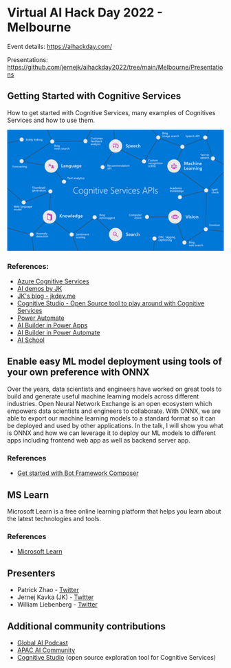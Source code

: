 # Virtual AI Hack Day 2022 - Melbourne

Event details: https://aihackday.com/

Presentations: https://github.com/jernejk/aihackday2022/tree/main/Melbourne/Presentations

## Getting Started with Cognitive Services

How to get started with Cognitive Services, many examples of Cognitives Services and how to use them.

![Cognitive Service Graph](../Melbourne/img/cognitive-services-graph.png)

### References:

- [Azure Cognitive Services](https://azure.microsoft.com/en-au/services/cognitive-services/)
- [AI demos by JK](https://github.com/jernejk?tab=repositories)
- [JK's blog - jkdev.me](https://jkdev.me/tag/ai/)
- [Cognitive Studio - Open Source tool to play around with Cognitive Services](https://cognitivestudio.dev/)
- [Power Automate](https://australia.flow.microsoft.com/en-us/)
- [AI Builder in Power Apps](https://docs.microsoft.com/en-us/powerapps/use-ai-builder)
- [AI Builder in Power Automate](https://docs.microsoft.com/en-us/ai-builder/use-in-flow-overview)
- [AI School](https://www.microsoft.com/en-us/ai/ai-school)

## Enable easy ML model deployment using tools of your own preference with ONNX

Over the years, data scientists and engineers have worked on great tools to build and generate useful machine learning models across different industries. Open Neural Network Exchange is an open ecosystem which empowers data scientists and engineers to collaborate. With ONNX, we are able to export our machine learning models to a standard format so it can be deployed and used by other applications. In the talk, I will show you what is ONNX and how we can leverage it to deploy our ML models to different apps including frontend web app as well as backend server app.


### References

- [Get started with Bot Framework Composer](https://github.com/Microsoft/BotFramework-Composer)

## MS Learn

Microsoft Learn is a free online learning platform that helps you learn about the latest technologies and tools.

### References

- [Microsoft Learn](https://www.microsoft.com/en-us/learning/)

## Presenters

- Patrick Zhao - [Twitter](https://twitter.com/paladinapay)
- Jernej Kavka (JK) - [Twitter](https://twitter.com/jernej_kavka)
- William Liebenberg - [Twitter](https://twitter.com/William_DotNet)

## Additional community contributions

- [Global AI Podcast](https://globalai.live/ai-the-podcast/)
- [APAC AI Community](https://www.meetup.com/apac-ai-community/)
- [Cognitive Studio](https://cognitivestudio.dev/) (open source exploration tool for Cognitive Services)

